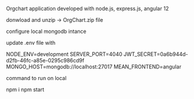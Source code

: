 Orgchart application 
developed with node.js, express.js, angular 12

donwload and unzip -> OrgChart.zip file

configure local mongodb intance 

update .env file with 

NODE_ENV=development
SERVER_PORT=4040
JWT_SECRET=0a6b944d-d2fb-46fc-a85e-0295c986cd9f
MONGO_HOST=mongodb://localhost:27017
MEAN_FRONTEND=angular

command to run on local

npm i
npm start

